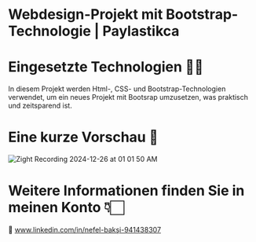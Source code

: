 # Webdesign-Projekt mit Bootstrap-Technologie |  Paylastikca

# Eingesetzte Technologien 👩‍💻

In diesem Projekt werden Html-, CSS- und Bootstrap-Technologien verwendet, um ein neues Projekt mit Bootsrap umzusetzen, was praktisch und zeitsparend ist.

# Eine kurze Vorschau 💫
![Zight Recording 2024-12-26 at 01 01 50 AM](https://github.com/user-attachments/assets/89dbf34d-0754-490d-bfcc-a5e454897acf)

# Weitere Informationen finden Sie in meinen Konto 👇🏻
🔗 www.linkedin.com/in/nefel-bakşi-941438307
